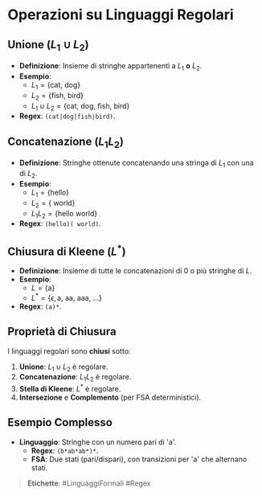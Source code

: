 # Operazioni su Linguaggi Regolari

## Unione ($L_1 \cup L_2$)
- **Definizione**: Insieme di stringhe appartenenti a $L_1$ **o** $L_2$.
- **Esempio**:
  - $L_1 = \{ \text{cat, dog} \}$
  - $L_2 = \{ \text{fish, bird} \}$
  - $L_1 \cup L_2 = \{ \text{cat, dog, fish, bird} \}$
- **Regex**: `(cat|dog|fish|bird)`.

## Concatenazione ($L_1 L_2$)
- **Definizione**: Stringhe ottenute concatenando una stringa di $L_1$ con una di $L_2$.
- **Esempio**:
  - $L_1 = \{ \text{hello} \}$
  - $L_2 = \{ \text{ world} \}$
  - $L_1 L_2 = \{ \text{hello world} \}$
- **Regex**: `(hello)( world)`.

## Chiusura di Kleene ($L^*$)
- **Definizione**: Insieme di tutte le concatenazioni di 0 o più stringhe di $L$.
- **Esempio**:
  - $L = \{ \text{a} \}$
  - $L^* = \{ \epsilon, \text{a, aa, aaa, ...} \}$
- **Regex**: `(a)*`.

## Proprietà di Chiusura
I linguaggi regolari sono **chiusi** sotto:
1. **Unione**: $L_1 \cup L_2$ è regolare.
2. **Concatenazione**: $L_1 L_2$ è regolare.
3. **Stella di Kleene**: $L^*$ è regolare.
4. **Intersezione** e **Complemento** (per FSA deterministici).

## Esempio Complesso
- **Linguaggio**: Stringhe con un numero pari di 'a'.
  - **Regex**: `(b*ab*ab*)*`.
  - **FSA**: Due stati (pari/dispari), con transizioni per 'a' che alternano stati.

> **Etichette**: #LinguaggiFormali #Regex  
